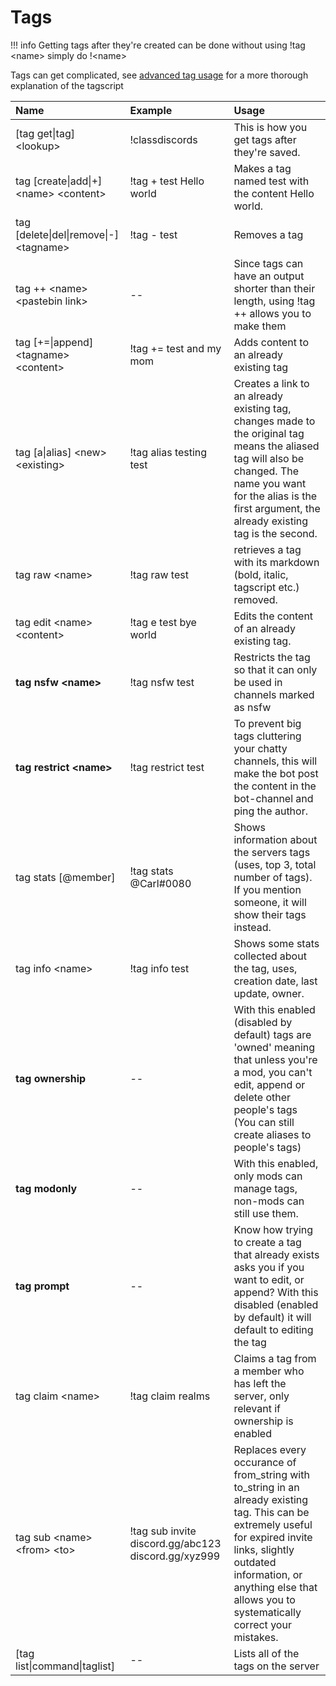 # Tags

!!! info
    Getting tags after they're created can be done without using !tag &lt;name&gt; simply do !&lt;name&gt;

Tags can get complicated, see [advanced tag usage](https://github.com/CarlGroth/Carl-Bot/wiki/Tags---Advanced-Usage) for a more thorough explanation of the tagscript

| Name | Example | Usage |
| :--- | :--- | :--- |
| \[tag get\|tag\] &lt;lookup&gt; | !classdiscords | This is how you get tags after they're saved. |
| tag \[create\|add\|+\] &lt;name&gt; &lt;content&gt; | !tag + test Hello world | Makes a tag named test with the content Hello world. |
| tag \[delete\|del\|remove\|-\] &lt;tagname&gt; | !tag - test | Removes a tag |
| tag ++ &lt;name&gt; &lt;pastebin link&gt; | -- | Since tags can have an output shorter than their length, using !tag ++ allows you to make them |
| tag \[+=\|append\] &lt;tagname&gt; &lt;content&gt; | !tag += test and my mom | Adds content to an already existing tag |
| tag \[a\|alias\] &lt;new&gt; &lt;existing&gt; | !tag alias testing test | Creates a link to an already existing tag, changes made to the original tag means the aliased tag will also be changed. The name you want for the alias is the first argument, the already existing tag is the second. |
| tag raw &lt;name&gt; | !tag raw test | retrieves a tag with its markdown \(bold, italic, tagscript etc.\) removed. |
| tag edit &lt;name&gt; &lt;content&gt; | !tag e test bye world | Edits the content of an already existing tag. |
| **tag nsfw &lt;name&gt;** | !tag nsfw test | Restricts the tag so that it can only be used in channels marked as nsfw |
| **tag restrict &lt;name&gt;** | !tag restrict test | To prevent big tags cluttering your chatty channels, this will make the bot post the content in the bot-channel and ping the author. |
| tag stats \[@member\] | !tag stats @Carl\#0080 | Shows information about the servers tags \(uses, top 3, total number of tags\). If you mention someone, it will show their tags instead. |
| tag info &lt;name&gt; | !tag info test | Shows some stats collected about the tag, uses, creation date, last update, owner. |
| **tag ownership** | -- | With this enabled \(disabled by default\) tags are 'owned' meaning that unless you're a mod, you can't edit, append or delete other people's tags \(You can still create aliases to people's tags\) |
| **tag modonly** | -- | With this enabled, only mods can manage tags, non-mods can still use them. |
| **tag prompt** | -- | Know how trying to create a tag that already exists asks you if you want to edit, or append? With this disabled \(enabled by default\) it will default to editing the tag |
| tag claim &lt;name&gt; | !tag claim realms | Claims a tag from a member who has left the server, only relevant if ownership is enabled |
| tag sub &lt;name&gt; &lt;from&gt; &lt;to&gt; | !tag sub invite discord.gg/abc123 discord.gg/xyz999 | Replaces every occurance of from\_string with to\_string in an already existing tag. This can be extremely useful for expired invite links, slightly outdated information, or anything else that allows you to systematically correct your mistakes. |
| \[tag list\|command\|taglist\] | -- | Lists all of the tags on the server |

